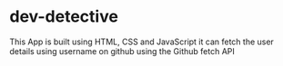 # dev-detective
This App is built using HTML, CSS and JavaScript it can  fetch the user details using username on github using the Github fetch API
